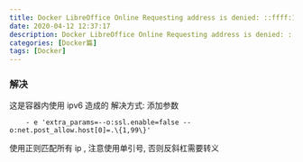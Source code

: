 ```yaml
---
title: Docker LibreOffice Online Requesting address is denied: ::ffff:172.xx.xx.xx 错误解决记录
date: 2020-04-12 12:37:17
description: Docker LibreOffice Online Requesting address is denied: ::ffff:172.xx.xx.xx 错误解决记录
categories: [Docker篇]
tags: [Docker]
---
```


<!-- more -->
### 解决
这是容器内使用 ipv6 造成的
解决方式:
添加参数

```text
    - e 'extra_params=--o:ssl.enable=false --o:net.post_allow.host[0]=.\{1,99\}'
```

使用正则匹配所有 ip , 注意使用单引号, 否则反斜杠需要转义



